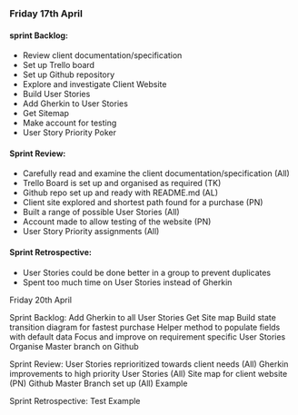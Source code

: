 ### Friday 17th April

#### sprint Backlog:
* Review client documentation/specification
* Set up Trello board
* Set up Github repository
* Explore and investigate Client Website
* Build User Stories
* Add Gherkin to User Stories
* Get Sitemap
* Make account for testing
* User Story Priority Poker


#### Sprint Review:
* Carefully read and examine the client documentation/specification (All)
* Trello Board is set up and organised as required (TK)
* Github repo set up and ready with README.md (AL)
* Client site explored and shortest path found for a purchase (PN)
* Built a range of possible User Stories (All)
* Account made to allow testing of the website (PN)
* User Story Priority assignments (All)



#### Sprint Retrospective:
* User Stories could be done better in a group to prevent duplicates
* Spent too much time on User Stories instead of Gherkin








Friday 20th April

Sprint Backlog:
Add Gherkin to all User Stories
Get Site map
Build state transition diagram for fastest purchase
Helper method to populate fields with default data
Focus and improve on requirement specific User Stories
Organise Master branch on Github


Sprint Review:
User Stories reprioritized towards client needs (All)
Gherkin improvements to high priority User Stories (All)
Site map for client website (PN)
Github Master Branch set up (All)
Example 



Sprint Retrospective:
Test
Example

